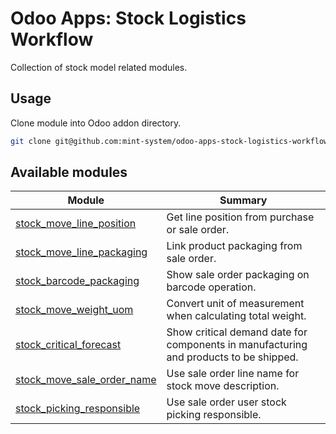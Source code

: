 # Odoo Apps: Stock Logistics Workflow

Collection of stock model related modules.

## Usage

Clone module into Odoo addon directory.

```bash
git clone git@github.com:mint-system/odoo-apps-stock-logistics-workflow.git ./addons/stock_logistics_workflow
```

## Available modules

| Module                                                    | Summary                                                                               |
| --------------------------------------------------------- | ------------------------------------------------------------------------------------- |
| [stock_move_line_position](stock_move_line_position/)     | Get line position from purchase or sale order.                                        |
| [stock_move_line_packaging](stock_move_line_packaging/)   | Link product packaging from sale order.                                               |
| [stock_barcode_packaging](stock_barcode_packaging/)       | Show sale order packaging on barcode operation.                                       |
| [stock_move_weight_uom](stock_move_weight_uom/)           | Convert unit of measurement when calculating total weight.                            |
| [stock_critical_forecast](stock_critical_forecast/)       | Show critical demand date for components in manufacturing and products to be shipped. |
| [stock_move_sale_order_name](stock_move_sale_order_name/) | Use sale order line name for stock move description.                                  |
| [stock_picking_responsible](stock_picking_responsible/)   | Use sale order user stock picking responsible.                                        |
